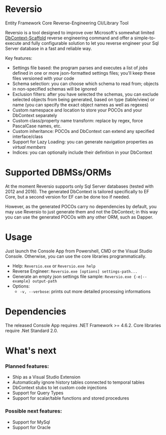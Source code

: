 # Reversio
Entity Framework Core Reverse-Engineering Cli/Library Tool

Reversio is a tool designed to improve over Microsoft's somewhat limited [DbContext-Scaffold](https://docs.microsoft.com/en-us/ef/core/get-started/aspnetcore/existing-db) reverse engineering command and offer a simple-to-execute and fully configurable solution to let you reverse engineer your Sql Server database in a fast and reliable way.

Key features:
* Settings file based: the program parses and executes a list of *jobs* defined in one or more json-formatted settings files; you'll keep these files versioned with your code
* Schema selection: you can choose which schema to read from; objects in non-specified schemas will be ignored
* Exclusion filters: after you have selected the schemas, you can exclude selected objects from being generated, based on type (table/view) or name (you can specify the exact object names as well as regexes)
* Custom namespace and location to store your POCOs and your DbContext separately
* Custom class/property name transform: replace by regex, force PascalCase names, etc.
* Custom inheritance: POCOs and DbContext can extend any specified interface/class
* Support for Lazy Loading: you can generate navigation properties as *virtual members*
* Indices: you can optionally include their definition in your DbContext

# Supported DBMSs/ORMs
At the moment Reversio supports only Sql Server databases (tested with 2012 and 2016).
The generated DbContext is tailored specifically to EF Core, but a second version for EF can be done too if needed.

However, as the generated POCOs carry no dependencies by default, you may use Reversio to just generate them and not the DbContext; in this way you can use the generated POCOs with any other ORM, such as Dapper.

# Usage
Just launch the Console App from Powershell, CMD or the Visual Studio Console. Otherwise, you can use the core libraries programmatically.
* Help: `Reversio.exe` or `Reversio.exe help`
* Reverse Engineer: `Reversio.exe [options] settings-path...`
* Generate an empty json settings file sample: `Reversio.exe {-e|--example} output-path`
* Options:
  * `-v, --verbose`: prints out more detailed processing informations

# Dependencies
The released Console App requires .NET Framework >= 4.6.2.
Core libraries require .Net Standard 2.0.

# What's next
### Planned features:
* Ship as a Visual Studio Extension
* Automatically ignore history tables connected to temporal tables
* DbContext stubs to let custom code injections
* Support for Query Types 
* Support for scalar/table functions and stored procedures
### Possible next features:
* Support for MySql
* Support for Oracle
